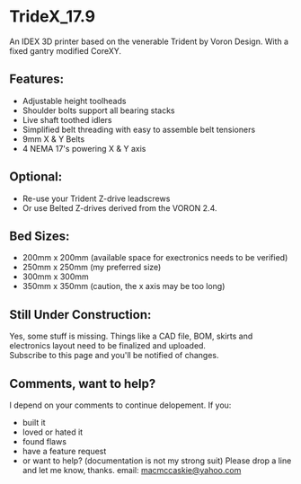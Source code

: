 # TrideX_17.9
An IDEX 3D printer based on the venerable Trident by Voron Design.  With a fixed gantry modified CoreXY.

## Features:
- Adjustable height toolheads
- Shoulder bolts support all bearing stacks
- Live shaft toothed idlers 
- Simplified belt threading with easy to assemble belt tensioners
- 9mm X & Y Belts
- 4 NEMA 17's powering X & Y axis

## Optional:
- Re-use your Trident Z-drive leadscrews
- Or use Belted Z-drives derived from the VORON 2.4.

## Bed Sizes:
- 200mm x 200mm (available space for exectronics needs to be verified)
- 250mm x 250mm (my preferred size)
- 300mm x 300mm
- 350mm x 350mm  (caution, the x axis may be too long)

## Still Under Construction:
Yes, some stuff is missing.  Things like a CAD file, BOM, skirts and electronics layout need to be finalized and uploaded.  
Subscribe to this page and you'll be notified of changes.

## Comments, want to help?
I depend on your comments to continue delopement.  If you: 
- built it
- loved or hated it
- found flaws
- have a feature request
- or want to help? (documentation is not my strong suit)
Please drop a line and let me know, thanks.
email: macmccaskie@yahoo.com
